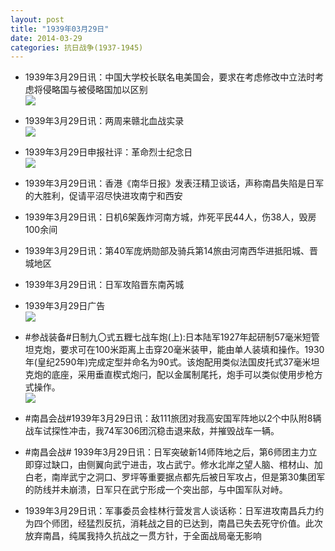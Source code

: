```yaml
---
layout: post
title: "1939年03月29日"
date: 2014-03-29
categories: 抗日战争(1937-1945)
---
```


<meta name="referrer" content="no-referrer" />

- 1939年3月29日讯：中国大学校长联名电美国会，要求在考虑修改中立法时考虑将侵略国与被侵略国加以区别 <br/><img src="https://ww2.sinaimg.cn/large/aca367d8jw1eex0p9vmy6j209j0djgo0.jpg" />

- 1939年3月29日讯：两周来赣北血战实录 <br/><img src="https://ww4.sinaimg.cn/large/aca367d8jw1eewyz4ooazj20f014wdtc.jpg" />

- 1939年3月29日申报社评：革命烈士纪念日 <br/><img src="https://ww4.sinaimg.cn/large/aca367d8jw1eewx93dzh1j20kh0xvapt.jpg" />

- 1939年3月29日讯：香港《南华日报》发表汪精卫谈话，声称南昌失陷是日军的大胜利，促请平沼尽快进攻南宁和西安 

- 1939年3月29日讯：日机6架轰炸河南方城，炸死平民44人，伤38人，毁房100余间 

- 1939年3月29日讯：第40军庞炳勋部及骑兵第14旅由河南西华进抵阳城、晋城地区 

- 1939年3月29日讯：日军攻陷晋东南芮城 

- 1939年3月29日广告 <br/><img src="https://ww4.sinaimg.cn/large/aca367d8jw1eewfwcsah2j206h0fmwft.jpg" />

- #参战装备#日制九〇式五糎七战车炮(上):日本陆军1927年起研制57毫米短管坦克炮，要求可在100米距离上击穿20毫米装甲，能由单人装填和操作。1930年(皇纪2590年)完成定型并命名为90式。该炮配用类似法国皮托式37毫米坦克炮的底座，采用垂直楔式炮闩，配以金属制尾托，炮手可以类似使用步枪方式操作。 <br/><img src="https://ww3.sinaimg.cn/large/aca367d8jw1eewe6748eej20d20hkadc.jpg" />

- #南昌会战#1939年3月29日讯：敌111旅团对我高安国军阵地以2个中队附8辆战车试探性冲击，我74军306团沉稳击退来敌，并摧毁战车一辆。 

- #南昌会战# 1939年3月29日讯：日军突破新14师阵地之后，第6师团主力立即穿过缺口，由侧翼向武宁进击，攻占武宁。修水北岸之望人脑、棺材山、加白老，南岸武宁之洞口、罗坪等重要据点都先后被日军攻占，但是第30集团军的防线并未崩溃，日军只在武宁形成一个突出部，与中国军队对峙。 

- 1939年3月29日讯：军事委员会桂林行营发言人谈话称：日军进攻南昌兵力约为四个师团，经猛烈反抗，消耗战之目的已达到，南昌已失去死守价值。此次放弃南昌，纯属我持久抗战之一贯方针，于全面战局毫无影响 

